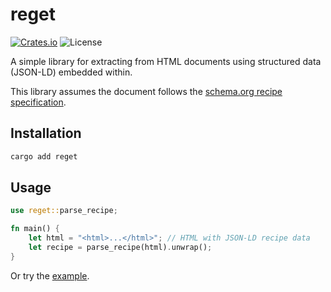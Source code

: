 # reget
[![Crates.io](https://img.shields.io/crates/v/reget)](https://crates.io/crates/reget)
![License](https://img.shields.io/badge/license-MIT-blue) 

A simple library for extracting from HTML documents using structured data (JSON-LD) embedded within.

This library assumes the document follows the [schema.org recipe specification](https://schema.org/Recipe).

## Installation

```bash
cargo add reget
```

## Usage

```rust
use reget::parse_recipe;

fn main() {
    let html = "<html>...</html>"; // HTML with JSON-LD recipe data
    let recipe = parse_recipe(html).unwrap();
}
```

Or try the [example](examples/parse.rs).